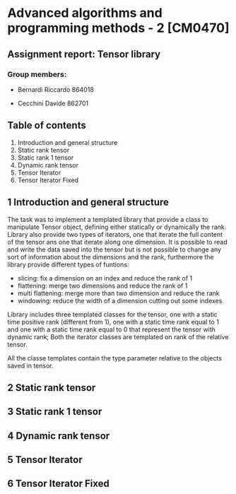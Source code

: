 # Advanced algorithms and programming methods - 2 [CM0470]
## Assignment report: Tensor library

### Group members:

- Bernardi Riccardo 864018

- Cecchini Davide 862701

## Table of contents
1. Introduction and general structure
2. Static rank tensor
3. Static rank 1 tensor
4. Dynamic rank tensor
5. Tensor Iterator
6. Tensor Iterator Fixed

## 1 Introduction and general structure

The task was to implement a templated library that  provide a class to manipulate Tensor object, defining either statically or dynamically the rank.
Library also provide two types of iterators, one that iterate the full content of the tensor ans one that iterate along one dimension.
It is possible to read and write the data saved into the tensor but is not possible to change any sort of information about the dimensions and the rank, furthermore the library provide different types of funtions: 

- slicing: fix a dimension on an index and reduce the rank of 1
- flattening: merge two dimensions and reduce the rank of 1
- multi flattening: merge more than two dimension and reduce the rank
- windowing: reduce the width of a dimension cutting out some indexes

Library includes three templated classes for the tensor, one with a static time positive rank (different from 1), one with a static time rank equal to 1 and one with a static time rank equal to 0 that represent the tensor with dynamic rank;
Both the iterator classes are templated on rank of the relative tensor.

All the classe templates contain the type parameter relative to the objects saved in tensor.

## 2 Static rank tensor

## 3 Static rank 1 tensor

## 4 Dynamic rank tensor

## 5 Tensor Iterator

## 6 Tensor Iterator Fixed